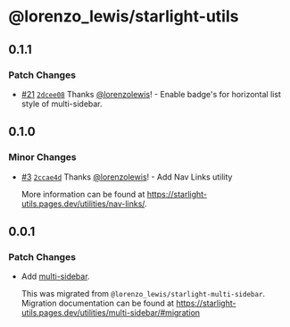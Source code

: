 # @lorenzo_lewis/starlight-utils

## 0.1.1

### Patch Changes

- [#21](https://github.com/lorenzolewis/starlight-utils/pull/21) [`2dcee08`](https://github.com/lorenzolewis/starlight-utils/commit/2dcee083e56d4dcc9a27e77895085a7b081e21f1) Thanks [@lorenzolewis](https://github.com/lorenzolewis)! - Enable badge's for horizontal list style of multi-sidebar.

## 0.1.0

### Minor Changes

- [#3](https://github.com/lorenzolewis/starlight-utils/pull/3) [`2ccae4d`](https://github.com/lorenzolewis/starlight-utils/commit/2ccae4da48e1933548879d9e41f2f9a1efd8e9fa) Thanks [@lorenzolewis](https://github.com/lorenzolewis)! - Add Nav Links utility

  More information can be found at https://starlight-utils.pages.dev/utilities/nav-links/.

## 0.0.1

### Patch Changes

- Add [multi-sidebar](https://starlight-utils.pages.dev/utilities/multi-sidebar/).

  This was migrated from `@lorenzo_lewis/starlight-multi-sidebar`. Migration documentation can be found at https://starlight-utils.pages.dev/utilities/multi-sidebar/#migration
